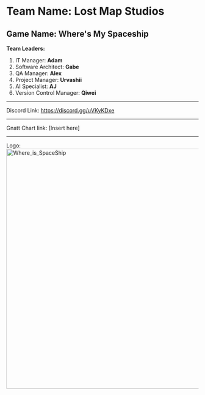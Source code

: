 # Team Name: **Lost Map Studios**

Game Name: **Where's My Spaceship**
-------------------------------------------------------
**Team Leaders:**
1) IT Manager: **Adam**
2) Software Architect: **Gabe**
3) QA Manager: **Alex**
4) Project Manager: **Urvashii**
5) AI Specialist: **AJ**
6) Version Control Manager: **Qiwei**

-------------------------------------------------------

Discord Link: https://discord.gg/uVKyKDxe

-------------------------------------------------------

Gnatt Chart link: 
[Insert here]

-------------------------------------------------------

Logo: <img width="628" height="628" alt="Where_is_SpaceShip" src="https://github.com/user-attachments/assets/a0566342-0b79-4467-9181-3eecff1dde80" />
